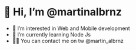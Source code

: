 # 👋 Hi, I’m @martinalbrnz
- 👀 I’m interested in Web and Mobile development
- 🌱 I’m currently learning Node Js
- 🐱‍💻 You can contact me on tw @martin_albrnz

<!---
martinalbrnz/martinalbrnz is a ✨ special ✨ repository because its `README.md` (this file) appears on your GitHub profile.
You can click the Preview link to take a look at your changes.
--->
